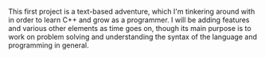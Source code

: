 This first project is a text-based adventure, which I'm tinkering around with in order to learn C++ and grow as a programmer.
I will be adding features and various other elements as time goes on, though its main purpose is to work on problem solving
and understanding the syntax of the language and programming in general.
